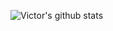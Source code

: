 
![Victor's github stats](https://github-readme-stats.vercel.app/api?username=victor-ccab&show_icons=true&theme=radical)
